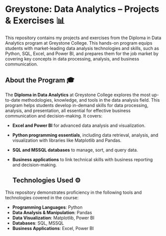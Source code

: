   # Greystone: Data Analytics – Projects & Exercises 📊

  This repository contains my projects and exercises from the Diploma in Data Analytics program at Greystone College. This hands-on program equips students with market-leading data analysis technologies and skills, such as Python, SQL, Excel, and Power BI, and prepares them for the job market by covering key concepts in data processing, analysis, and business communication.

  ## About the Program 🎓

The **Diploma in Data Analytics** at Greystone College explores the most up-to-date methodologies, knowledge, and tools in the data analysis field. This program helps students develop in-demand skills for data processing, analysis, and presentation, all essential for effective business communication and decision-making. It covers:

- **Excel and Power BI** for advanced data analysis and visualization.
- **Python programming essentials**, including data retrieval, analysis, and visualization with libraries like Matplotlib and Pandas.
- **SQL and MSSQL databases** to manage, sort, and query data.
- **Business applications** to link technical skills with business reporting and decision-making.

  ## Technologies Used ⚙️

This repository demonstrates proficiency in the following tools and technologies covered in the course:

- **Programming Languages**: Python
- **Data Analysis & Manipulation**: Pandas
- **Data Visualization**: Matplotlib, Power BI
- **Databases**: SQL, MSSQL
- **Business Applications**: Excel, Power BI
